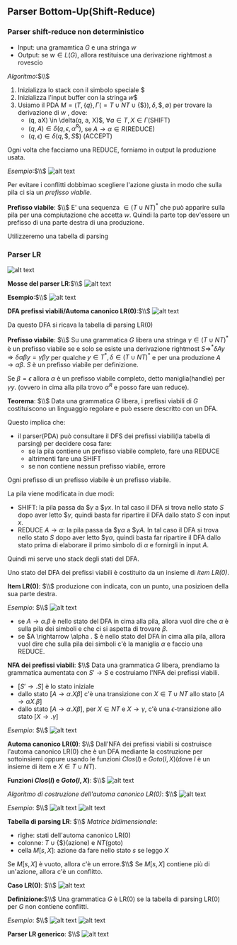 ## Parser Bottom-Up(Shift-Reduce)
### Parser shift-reduce non deterministico
- Input: una gramamtica $G$ e una stringa $w$
- Output: se $w \in L(G)$, allora restituisce una derivazione rightmost a rovescio

*Algoritmo*:$\\$
1. Inizializza lo stack con il simbolo speciale $\$$ 
2. Inizializza l'input buffer con la stringa $w\$$
3. Usiamo il PDA $M = (T, \{q\}, \Gamma( = T \cup NT \cup \{\$\}), \delta, \$, \emptyset)$ per trovare la derivazione di $w$ , dove:
    - (q, aX) \in \delta(q, a, X)$, $\forall a \in T, X \in \Gamma$(SHIFT)
    - $(q, A) \in \delta(q, \epsilon, \alpha^R)$, se $A \rightarrow \alpha \in R$(REDUCE)
    - $(q, \epsilon) \in \delta(q, \$, S\$$) (ACCEPT)

Ogni volta che facciamo una REDUCE, forniamo in output la produzione usata.

*Esempio*:$\\$
![alt text](image-136.png)

Per evitare i conflitti dobbimao scegliere l'azione giusta in modo che sulla pila ci sia un *prefisso viabile*.

**Prefisso viabile**: $\\$
E' una sequenza $\in (T \cup NT)^*$ che può apparire sulla pila per una compiutazione che accetta $w$. Quindi la parte top dev'essere un prefisso di una parte destra di una produzione.

Utilizzeremo una tabella di parsing

### Parser LR
![alt text](image-137.png)

**Mosse del parser LR**:$\\$
![alt text](image-138.png)

**Esempio**:$\\$
![alt text](image-139.png)

**DFA prefissi viabili/Automa canonico LR(0)**:$\\$
![alt text](image-140.png)

Da questo DFA si ricava la tabella di parsing LR(0)

**Prefisso viabile**: $\\$
Su una grammatica $G$ libera una stringa $\gamma \in (T \cup NT)^*$ è un prefisso viabile se e solo se esiste una derivazione rightmost $S \Rightarrow^* \delta Ay \Rightarrow \delta \alpha \beta y = \gamma \beta y$ per qualche $y \in T^*, \delta \in (T \cup NT)^*$ e per una produzione $A \rightarrow \alpha \beta$.
$S$ è un prefisso viabile per definizione.

Se $\beta = \epsilon$ allora $\alpha$ è un prefisso viabile completo, detto maniglia(handle) per $\gamma y$.
(ovvero in cima alla pila trovo $\alpha^R$ e posso fare uan reduce).

**Teorema**: $\\$
Data una grammatica $G$ libera, i prefissi viabili di $G$ costituiscono un linguaggio regolare e può essere descritto con un DFA.

Questo implica che:
- il parser(PDA) può consultare il DFS dei prefissi viabili(la tabella di parsing) per decidere cosa fare:
    - se la pila contiene un prefisso viabile completo, fare una REDUCE
    - altrimenti fare una SHIFT
    - se non contiene nessun prefisso viabile, errore

Ogni prefisso di un prefisso viabile è un prefisso viabile.

La pila viene modificata in due modi:
- SHIFT: la pila passa da $\$ \gamma$ a $\$ \gamma x$. In tal caso il DFA si trova nello stato $S$ dopo aver letto $\$ \gamma$, quindi basta far ripartire il DFA dallo stato $S$ con input $x$.
- REDUCE $A \rightarrow \alpha$: la pila passa da $\$ \gamma \alpha$ a $\$ \gamma A$. In tal caso il DFA si trova nello stato $S$ dopo aver letto $\$ \gamma \alpha$, quindi basta far ripartire il DFA dallo stato prima di elaborare il primo simbolo di $\alpha$ e fornirgli in input $A$.

Quindi mi serve uno stack degli stati del DFA.

Uno stato del DFA dei prefissi viabili è costituito da un insieme di *item LR(0)*.

**Item LR(0)**: $\\$
produzione con indicata, con un punto, una posizioen della sua parte destra.

*Esempio*: $\\$
![alt text](image-141.png)

- se $A \rightarrow \alpha . \beta$ è nello stato del DFA in cima alla pila, allora vuol dire che $\alpha$ è sulla pila dei simboli e che ci si aspetta di trovare $\beta$.
- se $A \rightarrow \alpha . $ è nello stato del DFA in cima alla pila, allora vuol dire che sulla pila dei simboli c'è la maniglia $\alpha$ e faccio una REDUCE.

**NFA dei prefissi viabili**: $\\$
Data una grammatica $G$ libera, prendiamo la grammatica aumentata con $S' \rightarrow S$ e costruiamo l'NFA dei prefissi viabili.
- $[S' \rightarrow .S]$ è lo stato iniziale
- dallo stato $[A \rightarrow \alpha . X \beta]$ c'è una transizione con $X \in T \cup NT$ allo stato $[A \rightarrow \alpha X . \beta]$
- dallo stato $[A \rightarrow \alpha . X \beta]$, per $X \in NT$ e $X \rightarrow \gamma$, c'è una $\epsilon$-transizione allo stato $[X \rightarrow . \gamma]$

*Esempio*: $\\$
![alt text](image-142.png)

**Automa canonico LR(0)**: $\\$
Dall'NFA dei prefissi viabili si costruisce l'automa canonico LR(0) che è un DFA mediante la costruzione per sottoinsiemi oppure usando le funzioni $Clos(I)$ e $Goto(I, X)$(dove $I$ è un insieme di item e $X \in T \cup NT$).

**Funzioni $Clos(I)$ e $Goto(I, X)$**: $\\$
![alt text](image-143.png)

*Algoritmo di costruzione dell'automa canonico LR(0)*: $\\$
![alt text](image-144.png)

*Esempio*: $\\$
![alt text](image-145.png)
![alt text](image-146.png)

**Tabella di parsing LR**: $\\$
*Matrice bidimensionale*:
- righe: stati dell'automa canonico LR(0)
- colonne: $T \cup \{\$\}$(azione) e $NT$(goto)
- cella $M[s, X]$: azione da fare nello stato $s$ se leggo $X$

Se $M[s, X]$ è vuoto, allora c'è un errore.$\\$
Se $M[s, X]$ contiene più di un'azione, allora c'è un conflitto.

**Caso LR(0)**: $\\$
![alt text](image-147.png)

**Definizione:**$\\$
Una grammatica $G$ è LR(0) se la tabella di parsing LR(0) per $G$ non contiene conflitti.

*Esempio*: $\\$
![alt text](image-148.png)
![alt text](image-149.png)

**Parser LR generico**: $\\$
![alt text](image-150.png)